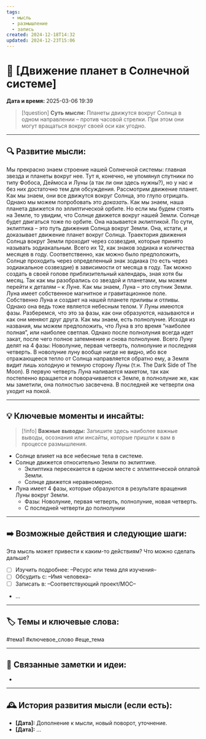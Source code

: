 ```yaml
---
tags:
  - мысль
  - размышление
  - запись
created: 2024-12-18T14:32
updated: 2024-12-23T15:06
---
```


# 💭  [Движение планет в Солнечной системе]

**Дата и время:** 2025-03-06 19:39

> [!question] **Суть мысли:**
> Планеты движутся вокруг Солнца в одном направлении – против часовой стрелки. При этом они могут вращаться вокруг своей оси как угодно. 

---

## 🔍 Развитие мысли:

Мы прекрасно знаем строение нашей Солнечной системы: главная звезда и планеты вокруг нее. Тут я, конечно, не упомянул спутники по типу Фобоса, Деймоса и Луны (а так ли они здесь нужны?), но у нас и без них достаточно тем для обсуждения. 
Рассмотрим движение планет. Как мы знаем, они все движутся вокруг Солнца, это глупо отрицать. Однако мы можем попробовать это *доказать*. Как мы знаем, наша планета движется по эллиптической орбите. Но если мы будем стоять на Земле, то увидим, что Солнце движется вокруг нашей Земли. Солнце будет двигаться тоже по орбите. Она называется *эклиптикой*. По сути, эклиптика – это путь движения Солнца вокруг Земли. Она, кстати, и доказывает движение планет вокруг Солнца.
Траектория движения Солнца вокруг Земли проходит через созвездия, которые принято называть зодиакальным. Всего их 12, как знаков зодиака и количества месяцев в году. Соответственно, как можно было предположить, Солнце проходить через определенный знак зодиака (то есть через зодиакальное созвездие) в зависимости от месяца в году. Так можно создать в своей голове приблизительный календарь, зная хотя бы месяц. 
Так как мы разобрались со звездой и планетами, мы можем перейти к деталям – к Луне. 
Как мы знаем, Луна – это спутник Земли. Луна имеет собственное магнитное и гравитационное поле. Собственно Луна и создает на нашей планете приливы и отливы. Однако она ведь тоже является небесным телом.
У Луны имеются фазы. Разберемся, что это за фазы, как они образуются, называются и как они меняют друг друга. 
Как мы знаем, есть полнолуние. Исходя из названия, мы можем предположить, что Луна в это время “наиболее полная”, или наиболее светлая. Однако после полнолуния всегда идет закат, после чего полное затемнение и снова полнолуние. 
Всего Луну делят на 4 фазы: Новолуние, первая четверть, полнолуние и последняя четверть. 
В новолуние луну вообще нигде не видно, ибо все отражающееся тепло от Солнца направляется обратно ему, а Земля видит лишь холодную и темную сторону Луны (т.н. The Dark Side of The Moon). 
В первую четверть Луна наливается макетом, так как постепенно вращается и поворачивается к Земле, в полнолуние же, как мы заметили, она полностью засвечена. В последней же четверти она уходит на покой.

---

## 💡 Ключевые моменты и инсайты:

> [!info] **Важные выводы:**
> Запишите здесь наиболее важные выводы, осознания или инсайты, которые пришли к вам в процессе размышления.

- Солнце влияет на все небесные тела в системе.
- Солнце движется относительно Земли по эклиптике. 
	- Эклиптика пересекается в одном месте с эллиптической оплатой Земли. 
	- Солнце движется неравномерно. 
- Луна имеет 4 фазы, которые образуются в результате вращения Луны вокруг Земли.
	- Фазы: Новолуние, первая четверть, полнолуние, новая четверть.
	- С последней четверти до полнолунии

---

## ➡️ Возможные действия и следующие шаги:

Эта мысль может привести к каким-то действиям? Что можно сделать дальше?

- [ ] Изучить подробнее: –Ресурс или тема для изучения–
- [ ] Обсудить с: –Имя человека–
- [ ] Записать в: –Соответствующий проект/MOC–
- ...

---

## 🏷️ Темы и ключевые слова:

#тема1 #ключевое_слово #еще_тема

---

## 🔄 Связанные заметки и идеи:

- 

---

## 🕰️ История развития мысли (если есть):

* **[Дата]:**  Дополнение к мысли, новый поворот, уточнение.
* **[Дата]:**  ...